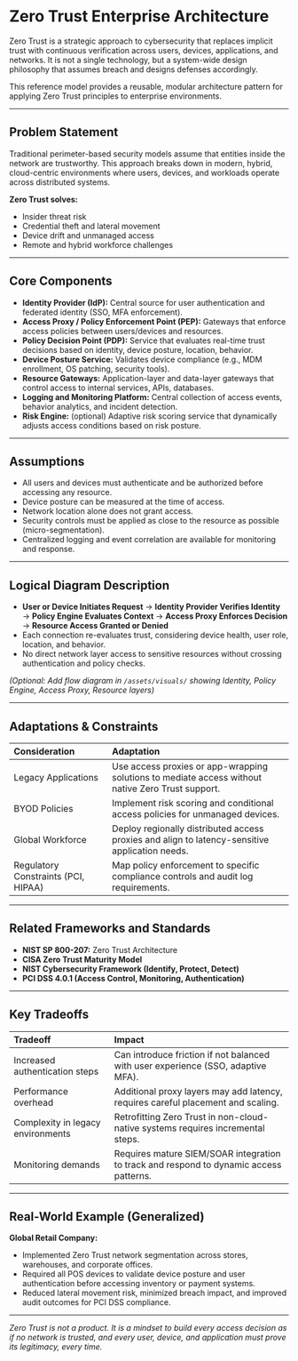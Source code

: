 # Zero Trust Enterprise Architecture

Zero Trust is a strategic approach to cybersecurity that replaces implicit trust with continuous verification across users, devices, applications, and networks. It is not a single technology, but a system-wide design philosophy that assumes breach and designs defenses accordingly.

This reference model provides a reusable, modular architecture pattern for applying Zero Trust principles to enterprise environments.

---

## Problem Statement

Traditional perimeter-based security models assume that entities inside the network are trustworthy. This approach breaks down in modern, hybrid, cloud-centric environments where users, devices, and workloads operate across distributed systems.

**Zero Trust solves:**
- Insider threat risk
- Credential theft and lateral movement
- Device drift and unmanaged access
- Remote and hybrid workforce challenges

---

## Core Components

- **Identity Provider (IdP):** Central source for user authentication and federated identity (SSO, MFA enforcement).
- **Access Proxy / Policy Enforcement Point (PEP):** Gateways that enforce access policies between users/devices and resources.
- **Policy Decision Point (PDP):** Service that evaluates real-time trust decisions based on identity, device posture, location, behavior.
- **Device Posture Service:** Validates device compliance (e.g., MDM enrollment, OS patching, security tools).
- **Resource Gateways:** Application-layer and data-layer gateways that control access to internal services, APIs, databases.
- **Logging and Monitoring Platform:** Central collection of access events, behavior analytics, and incident detection.
- **Risk Engine:** (optional) Adaptive risk scoring service that dynamically adjusts access conditions based on risk posture.

---

## Assumptions

- All users and devices must authenticate and be authorized before accessing any resource.
- Device posture can be measured at the time of access.
- Network location alone does not grant access.
- Security controls must be applied as close to the resource as possible (micro-segmentation).
- Centralized logging and event correlation are available for monitoring and response.

---

## Logical Diagram Description

- **User or Device Initiates Request** → **Identity Provider Verifies Identity** → **Policy Engine Evaluates Context** → **Access Proxy Enforces Decision** → **Resource Access Granted or Denied**
- Each connection re-evaluates trust, considering device health, user role, location, and behavior.
- No direct network layer access to sensitive resources without crossing authentication and policy checks.

*(Optional: Add flow diagram in `/assets/visuals/` showing Identity, Policy Engine, Access Proxy, Resource layers)*

---

## Adaptations & Constraints

| Consideration | Adaptation |
|:--------------|:-----------|
| Legacy Applications | Use access proxies or app-wrapping solutions to mediate access without native Zero Trust support. |
| BYOD Policies | Implement risk scoring and conditional access policies for unmanaged devices. |
| Global Workforce | Deploy regionally distributed access proxies and align to latency-sensitive application needs. |
| Regulatory Constraints (PCI, HIPAA) | Map policy enforcement to specific compliance controls and audit log requirements. |

---

## Related Frameworks and Standards

- **NIST SP 800-207:** Zero Trust Architecture
- **CISA Zero Trust Maturity Model**
- **NIST Cybersecurity Framework (Identify, Protect, Detect)**
- **PCI DSS 4.0.1 (Access Control, Monitoring, Authentication)**

---

## Key Tradeoffs

| Tradeoff | Impact |
|:---------|:-------|
| Increased authentication steps | Can introduce friction if not balanced with user experience (SSO, adaptive MFA). |
| Performance overhead | Additional proxy layers may add latency, requires careful placement and scaling. |
| Complexity in legacy environments | Retrofitting Zero Trust in non-cloud-native systems requires incremental steps. |
| Monitoring demands | Requires mature SIEM/SOAR integration to track and respond to dynamic access patterns. |

---

## Real-World Example (Generalized)

**Global Retail Company:**
- Implemented Zero Trust network segmentation across stores, warehouses, and corporate offices.
- Required all POS devices to validate device posture and user authentication before accessing inventory or payment systems.
- Reduced lateral movement risk, minimized breach impact, and improved audit outcomes for PCI DSS compliance.

---

*Zero Trust is not a product. It is a mindset to build every access decision as if no network is trusted, and every user, device, and application must prove its legitimacy, every time.*

